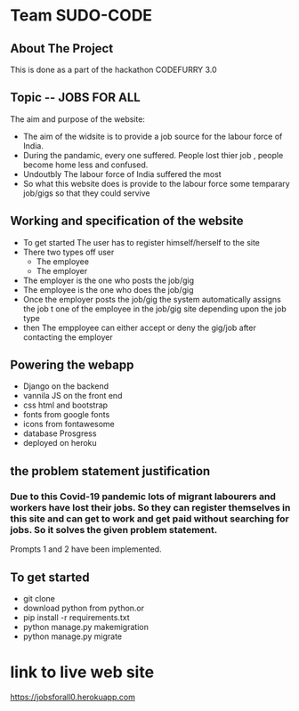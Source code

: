 # Team   SUDO-CODE

## About The Project 
This is done as a part of the hackathon CODEFURRY 3.0

## Topic -- JOBS FOR ALL
The aim and purpose of the website:
- The aim of the widsite is to provide a job source for the labour force of India.
- During the pandamic, every one suffered. People lost thier job , people become home less and confused.
- Undoutbly The labour force of India suffered the most
- So what this website does is provide to the labour force some temparary job/gigs so that they could servive 

## Working and specification of the website 
- To get started The user has to register himself/herself to the site
- There two types off user
    - The employee
    - The employer 
- The employer is the one who posts the job/gig 
- The employee is the one who does the job/gig
- Once the employer posts the job/gig  the system automatically assigns the job t one of the employee in the job/gig site depending upon the job type
- then The empployee can either accept or deny the gig/job after contacting the employer

## Powering the webapp
- Django on the backend
- vannila JS on the front end
- css html and bootstrap 
- fonts from google fonts
- icons from fontawesome
- database Prosgress
- deployed on heroku

## the problem statement justification 

### Due to this Covid-19 pandemic lots of migrant labourers and workers have lost their jobs. So they can register themselves in this site and can get to work and get paid without searching for jobs. So it solves the given problem statement.

Prompts 1 and 2 have been implemented.


## To get started
- git clone
- download python from python.or 
- pip install -r requirements.txt
- python manage.py makemigration
- python manage.py migrate

# link to live web site 
https://jobsforall0.herokuapp.com
